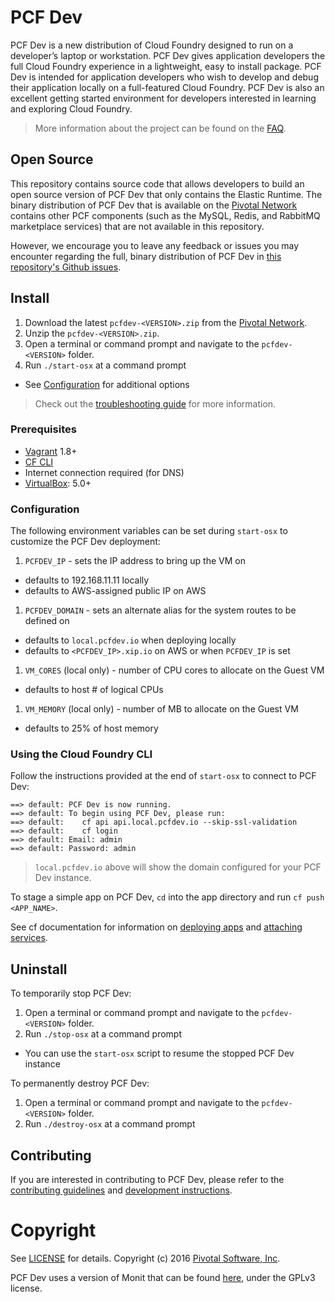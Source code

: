 # PCF Dev

PCF Dev is a new distribution of Cloud Foundry designed to run on a developer’s laptop or workstation.  PCF Dev gives application developers the full Cloud Foundry experience in a lightweight, easy to install package.  PCF Dev is intended for application developers who wish to develop and debug their application locally on a full-featured Cloud Foundry.  PCF Dev is also an excellent getting started environment for developers interested in learning and exploring Cloud Foundry.

> More information about the project can be found on the [FAQ](FAQ.md#general-questions).

## Open Source

This repository contains source code that allows developers to build an open source version of PCF Dev that only contains the Elastic Runtime. The binary distribution of PCF Dev that is available on the [Pivotal Network](https://network.pivotal.io/) contains other PCF components (such as the MySQL, Redis, and RabbitMQ marketplace services) that are not available in this repository.

However, we encourage you to leave any feedback or issues you may encounter regarding the full, binary distribution of PCF Dev in [this repository's Github issues](https://github.com/pivotal-cf/pcfdev/issues).

## Install

1. Download the latest `pcfdev-<VERSION>.zip` from the [Pivotal Network](https://network.pivotal.io/).
1. Unzip the `pcfdev-<VERSION>.zip`.
1. Open a terminal or command prompt and navigate to the `pcfdev-<VERSION>` folder.
1. Run `./start-osx` at a command prompt
  - See [Configuration](#configuration) for additional options

> Check out the [troubleshooting guide](FAQ.md#troubleshooting) for more information.

### Prerequisites

* [Vagrant](https://vagrantup.com/) 1.8+
* [CF CLI](https://github.com/cloudfoundry/cli)
* Internet connection required (for DNS)
* [VirtualBox](https://www.virtualbox.org/): 5.0+

### Configuration

The following environment variables can be set during `start-osx` to customize the PCF Dev deployment:

1. `PCFDEV_IP` - sets the IP address to bring up the VM on
  - defaults to 192.168.11.11 locally
  - defaults to AWS-assigned public IP on AWS
1. `PCFDEV_DOMAIN` - sets an alternate alias for the system routes to be defined on
  - defaults to `local.pcfdev.io` when deploying locally
  - defaults to `<PCFDEV_IP>.xip.io` on AWS or when `PCFDEV_IP` is set
1. `VM_CORES` (local only) - number of CPU cores to allocate on the Guest VM
  - defaults to host # of logical CPUs
1. `VM_MEMORY` (local only) - number of MB to allocate on the Guest VM 
  - defaults to 25% of host memory

### Using the Cloud Foundry CLI

Follow the instructions provided at the end of `start-osx` to connect to PCF Dev:

```
==> default: PCF Dev is now running.
==> default: To begin using PCF Dev, please run:
==> default: 	cf api api.local.pcfdev.io --skip-ssl-validation
==> default: 	cf login
==> default: Email: admin
==> default: Password: admin
```

> `local.pcfdev.io` above will show the domain configured for your PCF Dev instance.

To stage a simple app on PCF Dev, `cd` into the app directory and run `cf push <APP_NAME>`.

See cf documentation for information on [deploying apps](http://docs.cloudfoundry.org/devguide/deploy-apps/) and [attaching services](http://docs.cloudfoundry.org/devguide/services/).

## Uninstall

To temporarily stop PCF Dev:

1. Open a terminal or command prompt and navigate to the `pcfdev-<VERSION>` folder.
1. Run `./stop-osx` at a command prompt
  - You can use the `start-osx` script to resume the stopped PCF Dev instance

To permanently destroy PCF Dev:

1. Open a terminal or command prompt and navigate to the `pcfdev-<VERSION>` folder.
1. Run `./destroy-osx` at a command prompt

## Contributing

If you are interested in contributing to PCF Dev, please refer to the [contributing guidelines](CONTRIBUTING.md) and [development instructions](DEVELOP.md).

# Copyright

See [LICENSE](LICENSE) for details.
Copyright (c) 2016 [Pivotal Software, Inc](http://www.pivotal.io/).

PCF Dev uses a version of Monit that can be found [here](https://github.com/pivotal-cf/pcfdev-monit), under the GPLv3 license.
